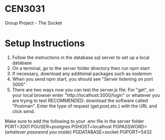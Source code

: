 # CEN3031
Group Project - The Socket

# Setup Instructions

1. Follow the instructions in the database.sql server to set up a local database
2. On a terminal, go to the server folder directory then run npm start
3. If necessary, download any additoinal packages such as nodemon
4. When you send npm start, you should see "Server listening on port 3000"
5. There are two ways now you can test the server.js file:
For "get", on your local browser enter "http://localhost:3000/login" or whatever you are trying to test
RECOMMENDED: download the software called "Postman". Enter the type of request (get,post,etc.) with the URL and click send.

Make sure to add the following to your .env file in the server folder
PORT=3001
PGUSER=postgres
PGHOST=localhost
PGPASSWORD=(*whatever password you made*)
PGDATABASE=socket
PGPORT=5432